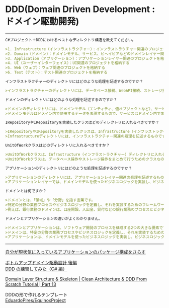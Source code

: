 # DDD(Domain Driven Development : ドメイン駆動開発)

---

``` md
C#プロジェクト＋DDDにおけるベストなディレクトリ構造を教えてください。

>1. Infrastructure（インフラストラクチャー）：インフラストラクチャー関連のプロジェクトを格納する
>2. Domain（ドメイン）：ドメインモデル、サービス、ビヘイビアなどのドメインレイヤー関連のプロジェクトを格納する
>3. Application（アプリケーション）：アプリケーションレイヤー関連のプロジェクトを格納する
>4. UI（ユーザーインターフェイス）：UI関連のプロジェクトを格納する
>5. Web（ウェブ）：ウェブ関連のプロジェクトを格納する
>6. Test（テスト）：テスト関連のプロジェクトを格納する

インフラストラクチャーのディレクトリにはどのような処理を記述するのですか？

>インフラストラクチャーのディレクトリには、データベース接続、WebAPI接続、ストレージ接続などの、インフラストラクチャー関連の処理を記述するものです。その他にも、ロギング、認証などの処理を記述することもできます。

ドメインのディレクトリにはどのような処理を記述するのですか？

>ドメインのディレクトリには、ドメインモデル（エンティティ、値オブジェクトなど）、サービス、ビヘイビア、インターフェイスなどのドメインレイヤー関連の処理を記述するものです。
>ドメインモデルはドメイン内で使用するデータを表現するもので、サービスはドメイン内で実行するビジネスロジックを表現し、ビヘイビアはドメイン内で実行するルールを表現します。

IRepositoryやIRepositoryを実装したクラスはどのディレクトリに入れるべきですか？

>IRepositoryやIRepositoryを実装したクラスは、Infrastructure（インフラストラクチャー）ディレクトリに入れるべきです。
>Infrastructureディレクトリには、インフラストラクチャー関連の処理を記述するものですから、データベース接続やストレージ接続などのインフラストラクチャー関連の処理を記述するものとして、IRepositoryやIRepositoryを実装したクラスを入れることができます。

UnitOfWorkクラスはどのディレクトリに入れるべきですか？

>UnitOfWorkクラスは、Infrastructure（インフラストラクチャー）ディレクトリに入れるべきです。
>UnitOfWorkクラスは、データベース操作やストレージ操作をまとめて行うためのクラスなので、インフラストラクチャー関連の処理を記述するものとしてInfrastructureディレクトリに入れることができます。

アプリケーションのディレクトリにはどのような処理を記述するのですか？

>アプリケーションのディレクトリには、アプリケーションレイヤー関連の処理を記述するものです。
>アプリケーションレイヤーでは、ドメインモデルを使ったビジネスロジックを実装し、ビジネスロジックを使ってデータベースやストレージなどのインフラストラクチャーとやり取りする処理を記述することができます。

ドメインとは何ですか？

>ドメインとは、「領域」や「分野」を指す言葉です。
>特定の分野の業務プロセスやビジネスロジックを定義し、それを実装するためのフレームワークのことを指します。
>例えば、銀行業務のドメインは、口座開設、入出金、貸付などの銀行業務のプロセスとビジネスロジックを定義し、それを実装するためのフレームワークを指します。

ドメインとアプリケーションの違いがよくわかりません。

>ドメインとアプリケーションは、ソフトウェア開発のプロセスを構成する2つの大きな要素です。
>ドメインは、特定の分野の業務プロセスやビジネスロジックを定義し、それを実装するためのフレームワークのことを指します。
>アプリケーションは、ドメインモデルを使ったビジネスロジックを実装し、ビジネスロジックを使ってデータベースやストレージなどのインフラストラクチャーとやり取りする処理を記述することができるレイヤーのことを指します。
```

---

[自分が現状気に入っているアプリケーションのパッケージ構成をさらす](https://qiita.com/os1ma/items/286eeec028e30e27587d)  

[ボトムアップドメイン駆動設計 後編](https://nrslib.com/bottomup-ddd-2/#outline__5_1)  
[DDD の練習してみた（C# 編）](https://qiita.com/TakashiOnawa/items/19258d9a006240a48ec7)  

[Domain Layer Structure & Skeleton | Clean Architecture & DDD From Scratch Tutorial | Part 13](https://www.youtube.com/watch?v=jnutb5Z4wyg)  

DDDの形で作れるテンプレート  
[EduardoPires/EquinoxProject](https://github.com/EduardoPires/EquinoxProject)  
